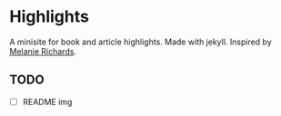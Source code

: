 # Highlights

A minisite for book and article highlights. Made with jekyll. Inspired by [Melanie Richards](https://github.com/melanierichards/highlights).

## TODO

- [ ] README img